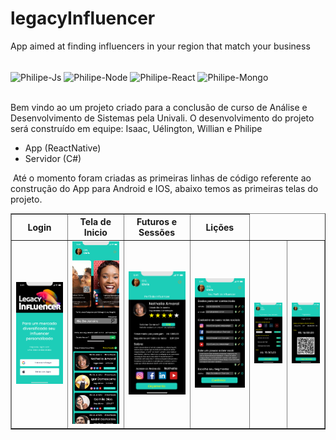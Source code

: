 # legacyInfluencer
App aimed at finding influencers in your region that match your business

<div style="display: inline_block"><br>
  <img align="center" alt="Philipe-Js" height="50" width="50" src="https://cdn.jsdelivr.net/gh/devicons/devicon/icons/javascript/javascript-original.svg">
  <img align="center" alt="Philipe-Node" height="50" width="50" src="https://cdn.jsdelivr.net/gh/devicons/devicon/icons/nodejs/nodejs-original.svg">  
  <img align="center" alt="Philipe-React" height="50" width="50" src="https://cdn.jsdelivr.net/gh/devicons/devicon/icons/react/react-original.svg">
  <img align="center" alt="Philipe-Mongo" height="50" width="50" src="https://cdn.jsdelivr.net/gh/devicons/devicon/icons/mongodb/mongodb-original.svg">
</div>

<br />

Bem vindo ao um projeto criado para a conclusão de curso de Análise e Desenvolvimento de Sistemas pela Univali. O desenvolvimento do projeto será construído em equipe: Isaac, Uélington, Willian e Philipe

* App (ReactNative)
* Servidor (C#)

​	Até o momento foram criadas as primeiras linhas de código referente ao construção do App para Android e IOS, abaixo temos as primeiras telas do projeto.

<table border="1">
    <thead>
    	<tr>
        	<th>Login</th>
            <th>Tela de Inicio</th>
            <th>Futuros e Sessões</th>
            <th>Lições</th>
        </tr>
    </thead>
    <tbody>
    	<tr>
        	<td align="center"><img width="220" src="assets/inicio.png" alt="Tela de Login do App" /></td>
          <td align="center"><img width="220" src="assets/Home.png" alt="Tela de Inicio do App" /></td>
          <td align="center"><img width="220" src="assets/Cadastro.png" alt="Tela de Inicio do App" /></td>
          <td align="center"><img width="220" src="assets/perfil.png" alt="Tela de Inicio do App" /></td>
          <td align="center"><img width="220" src="assets/orcamento.png" alt="Tela de Inicio do App" /></td>
          <td align="center"><img width="220" src="assets/Pagamento.png" alt="Tela de Inicio do App" /></td>
        </tr>
    </tbody>
</table>
